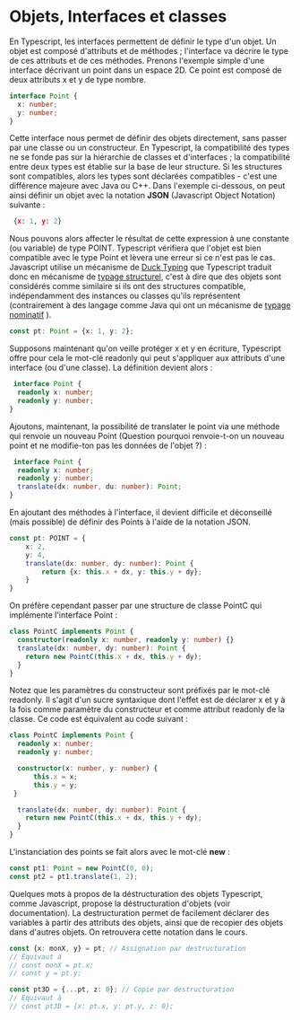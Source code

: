 # Objets, Interfaces et classes

En Typescript, les interfaces permettent de définir le type d'un objet. Un objet est composé d'attributs et de méthodes ; l'interface va décrire le type de ces attributs et de ces méthodes. Prenons l'exemple simple d'une interface décrivant un point dans un espace 2D. Ce point est composé de deux attributs x et y de type nombre.

```typescript
interface Point {
  x: number;
  y: number;
}
```


Cette interface nous permet de définir des objets directement, sans passer par une classe ou un constructeur. En Typescript, la compatibilité des types ne se fonde pas sur la hiérarchie de classes et d'interfaces ; la compatibilité entre deux types est établie sur la base de leur structure. Si les structures sont compatibles, alors les types sont déclarées compatibles - c'est une différence majeure avec Java ou C++. Dans l'exemple ci-dessous, on peut ainsi définir un objet avec la notation **JSON** (Javascript Object Notation) suivante :

```json
 {x: 1, y: 2}
 ```

 Nous pouvons alors affecter le résultat de cette expression à une constante (ou variable) de type POINT. Typescript vérifiera que l'objet est bien compatible avec le type Point et lèvera une erreur si ce n'est pas le cas. Javascript utilise un mécanisme de [Duck Typing](https://fr.wikipedia.org/wiki/Duck_typing) que Typescript traduit donc en mécanisme de [typage structurel](https://fr.wikipedia.org/wiki/Syst%C3%A8me_structurel_de_types), c'est à dire que des objets sont considérés comme similaire si ils ont des structures compatible, indépendamment des instances ou classes qu'ils représentent (contrairement à des langage comme Java qui ont un mécanisme de [typage nominatif](https://fr.wikipedia.org/wiki/Syst%C3%A8me_nominatif_de_types) ).

```typescript
const pt: Point = {x: 1, y: 2};
```

Supposons maintenant qu'on veille protéger x et y en écriture, Typescript offre pour cela le mot-clé readonly qui peut s'appliquer aux attributs d'une interface (ou d'une classe). La définition devient alors :

```typescript
 interface Point {
  readonly x: number;
  readonly y: number;
}
```

Ajoutons, maintenant, la possibilité de translater le point via une méthode qui renvoie un nouveau Point (Question pourquoi renvoie-t-on un nouveau point et ne modifie-ton pas les données de l'objet ?) :

```typescript
 interface Point {
  readonly x: number;
  readonly y: number;
  translate(dx: number, du: number): Point;
}
```

En ajoutant des méthodes à l'interface, il devient difficile et déconseillé (mais possible) de définir des Points à l'aide de la notation JSON.

```typescript
const pt: POINT = {
    x: 2,
    y: 4,
    translate(dx: number, dy: number): Point {
        return {x: this.x + dx, y: this.y + dy};
    }
}
```

On préfère cependant passer par une structure de classe PointC qui implémente l'interface Point :

```typescript
class PointC implements Point {
  constructor(readonly x: number, readonly y: number) {}
  translate(dx: number, dy: number): Point {
    return new PointC(this.x + dx, this.y + dy);
  }
}
```

Notez que les paramètres du constructeur sont préfixés par le mot-clé readonly. Il s'agit d'un sucre syntaxique dont l'effet est de déclarer x et y à la fois comme paramètre du constructeur et comme attribut readonly de la classe. Ce code est équivalent au code suivant :

```typescript
class PointC implements Point {
  readonly x: number;
  readonly y: number;

  constructor(x: number, y: number) {
      this.x = x;
      this.y = y;
 }

  translate(dx: number, dy: number): Point {
    return new PointC(this.x + dx, this.y + dy);
  }
}
```

L'instanciation des points se fait alors avec le mot-clé **new** :

```typescript
const pt1: Point = new PointC(0, 0);
const pt2 = pt1.translate(1, 2);
```

Quelques mots à propos de la déstructuration des objets
Typescript, comme Javascript, propose la déstructuration d'objets (voir documentation). La destructuration permet de facilement déclarer des variables à partir des attributs des objets, ainsi que de recopier des objets dans d'autres objets. On retrouvera cette notation dans le cours.

```typescript
const {x: monX, y} = pt; // Assignation par destructuration
// Equivaut à 
// const monX = pt.x;
// const y = pt.y; 

const pt3D = {...pt, z: 0}; // Copie par destructuration 
// Equivaut à 
// const pt3D = {x: pt.x, y: pt.y, z: 0};
```
